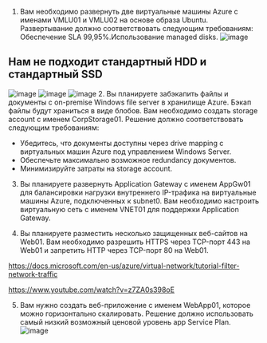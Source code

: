 1.	Вам необходимо развернуть две виртуальные машины Azure с именами VMLU01 и VMLU02 на основе образа Ubuntu. Развертывание должно соответствовать следующим требованиям: Обеспечение SLA 99,95%.Использование managed disks.
![image](https://user-images.githubusercontent.com/49572117/117325812-bed82e00-ae99-11eb-9a05-5db2e2852fef.png)

## Нам не подходит стандартный HDD и стандартный SSD
![image](https://user-images.githubusercontent.com/49572117/117326458-563d8100-ae9a-11eb-8661-cab982db3fba.png)
![image](https://user-images.githubusercontent.com/49572117/117327094-eb407a00-ae9a-11eb-8d23-87600ac78ff5.png)
![image](https://user-images.githubusercontent.com/49572117/117327796-acf78a80-ae9b-11eb-8c31-4cbceb570ac3.png)
2.	Вы планируете забэкапить файлы и документы с on-premise Windows file server в хранилище Azure. Бэкап файлы будут храниться в виде блобов.
Вам необходимо создать storage account с именем CorpStorage01. Решение должно соответствовать следующим требованиям:

* Убедитесь, что документы доступны через drive mapping  c виртуальных машин Azure под управлением Windows Server.
* Обеспечьте максимально возможное redundancy документов.
* Минимизируйте затраты на storage account.

3.	Вы планируете развернуть Application Gateway с именем AppGw01 для балансировки нагрузки внутреннего IP-трафика на виртуальные машины Azure, подключенных к subnet0.
Вам необходимо настроить виртуальную сеть с именем VNET01 для поддержки Application Gateway.

4.	Вы планируете разместить несколько защищенных веб-сайтов на Web01. Вам необходимо разрешить HTTPS через TCP-порт 443 на Web01 и запретить HTTP через TCP-порт 80 на Web01.

https://docs.microsoft.com/en-us/azure/virtual-network/tutorial-filter-network-traffic

https://www.youtube.com/watch?v=z7ZA0s398oE

5.	Вам нужно создать веб-приложение с именем WebApp01, которое можно горизонтально скалировать. Решение должно использовать самый низкий возможный ценовой уровень app Service Plan.
![image](https://user-images.githubusercontent.com/49572117/118476311-01a9c980-b716-11eb-8782-1c75c9470545.png)
